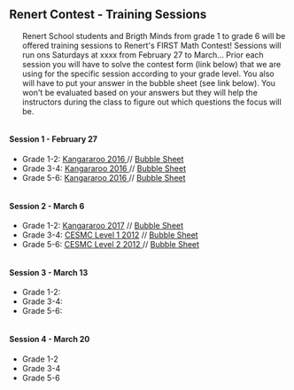 <div class="row">
  <div class="column">
    <h2> Renert  Contest - Training Sessions </h2>
    <p>
      <ul>
        Renert School students and Brigth Minds from grade 1 to grade 6 will be offered training sessions to Renert's FIRST Math Contest! Sessions will run ons Saturdays at xxxx  from February 27 to March...
        Prior each session you will have to solve the contest form (link below) that we are using for the specific session according to your grade level. You also will have to put your answer in the bubble sheet (see link below). You won't be evaluated based on your answers but they will help the instructors during the class to figure out which questions the focus will be.
      </ul> 
    </p>
  </div>
</div>


<div class="column">
    <h4> Session 1 - February 27 </h4>
   <p>
      <ul>
        <li> Grade 1-2:  <a href="https://github.com/RenertMath/RenertMath.github.io/blob/master/contests/CESMC-2012-Level-1-Mar6.pdf" target="_blank">Kangararoo 2016 </a>  //  <a href="https://forms.gle/5YnJiQZamimXmRTh6" target="_blank">Bubble Sheet</a></li>
        <li> Grade 3-4:  <a href="https://github.com/RenertMath/RenertMath.github.io/blob/master/contests/Kangaroo%202016%20G56%20Feb27.pdf" target="_blank">Kangararoo 2016 </a>  //  <a href="https://forms.gle/5YnJiQZamimXmRTh6" target="_blank">Bubble Sheet</a> </li>
         <li> Grade 5-6:  <a href="https://github.com/RenertMath/RenertMath.github.io/blob/master/contests/Kangaroo%202016%20G56%20Feb27.pdf" target="_blank">Kangararoo 2016 </a>  //  <a href="https://forms.gle/5YnJiQZamimXmRTh6" target="_blank">Bubble Sheet</a> </li>
      </ul> 
    </p>
  
        
<div class="column">
    <h4> Session 2 - March 6 </h4>
   <p>
      <ul>
        <li> Grade 1-2:  <a href="https://github.com/RenertMath/RenertMath.github.io/blob/master/contests/Kangaroo%202017%20G12%20Mar6.pdf" target="_blank">Kangararoo 2017</a>  //  <a href="https://forms.gle/5YnJiQZamimXmRTh6" target="_blank">Bubble Sheet</a></li>
        <li> Grade 3-4:  <a href="https://github.com/RenertMath/RenertMath.github.io/blob/master/contests/CESMC-2012-Level-1-Mar6.pdf" target="_blank">CESMC Level 1 2012</a>  //  <a href="https://forms.gle/5YnJiQZamimXmRTh6" target="_blank">Bubble Sheet</a> </li>
         <li> Grade 5-6:  <a href="https://github.com/RenertMath/RenertMath.github.io/blob/master/contests/CESMC-2012-Level-2-Mar6.pdf" target="_blank">CESMC Level 2 2012 </a>  //  <a href="https://forms.gle/5YnJiQZamimXmRTh6" target="_blank">Bubble Sheet</a> </li>
      </ul> 
    </p>
    <div class="column">
    <h4> Session 3 - March 13 </h4>
   <p>
      <ul>
        <li> Grade 1-2: </li>
        <li> Grade 3-4:   </li>
         <li> Grade 5-6:  </li>
      </ul> 
    </p>
      </div>
    <div class="column">
    <h4> Session 4 - March 20 </h4>
   <p>
      <ul>
        <li> Grade 1-2  </li>
        <li> Grade 3-4  </li>
         <li> Grade 5-6  </li>
      </ul> 
    </p>
      </div>
    
  </div>
